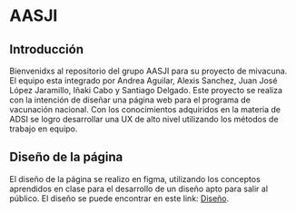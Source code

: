 # AASJI

## Introducción 

Bienvenidxs al repositorio del grupo AASJI para su proyecto de mivacuna. El equipo esta integrado por Andrea Aguilar, Alexis Sanchez, Juan José López Jaramillo, Iñaki Cabo y Santiago Delgado. Este proyecto se realiza con la intención de diseñar una página web para el programa de vacunación nacional. Con los conocimientos adquiridos en la materia de ADSI se logro desarrollar una UX de alto nivel utilizando los métodos de trabajo en equipo.

## Diseño de la página

El diseño de la página se realizo en figma, utilizando los conceptos aprendidos en clase para el desarrollo de un diseño apto para salir al público. 
El diseño se puede encontrar en este link:   [Diseño](https://www.figma.com/file/YkO9yHXJ4hG01OQQxpYm1F/mivacuna?node-id=19%3A2).






